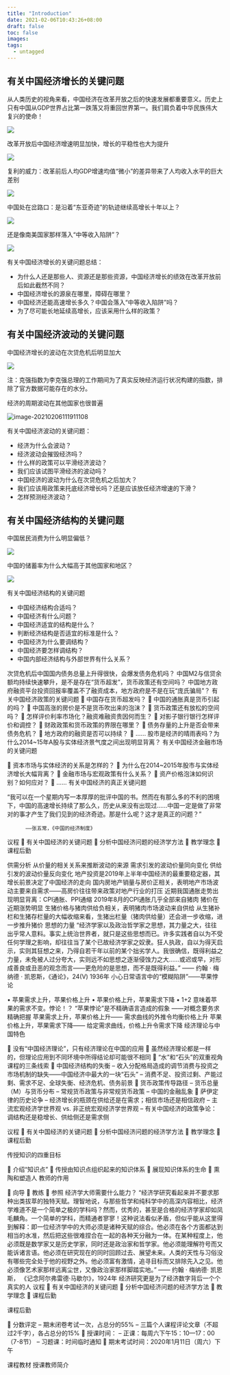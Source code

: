 ```yaml
---
title: "Introduction"
date: 2021-02-06T10:43:26+08:00
draft: false
toc: false
images:
tags:
  - untagged
---
```


## 有关中国经济增长的关键问题

从人类历史的视角来看，中国经济在改革开放之后的快速发展都重要意义。历史上只有中国从GDP世界占比第一跌落又将重回世界第一。我们肩负着中华民族伟大复兴的使命！

![](https://cdn.jsdelivr.net/gh/henrywu97/FigBed/Figs/20210206104851.png)

改革开放后中国经济增速明显加快，增长的平稳性也大为提升

![](https://cdn.jsdelivr.net/gh/henrywu97/FigBed/Figs/20210206105241.png)

复利的威力：改革前后人均GDP增速均值“微小”的差异带来了人均收入水平的巨大差别

![](https://cdn.jsdelivr.net/gh/henrywu97/FigBed/Figs/20210206105244.png)

中国处在岔路口：是沿着“东亚奇迹”的轨迹继续高增长十年以上？

![](https://cdn.jsdelivr.net/gh/henrywu97/FigBed/Figs/20210206105533.png)

还是像南美国家那样落入“中等收入陷阱”？

![](https://cdn.jsdelivr.net/gh/henrywu97/FigBed/Figs/20210206105626.png)

有关中国经济增长的关键问题总结：

- 为什么人还是那些人、资源还是那些资源，中国经济增长的绩效在改革开放前后如此截然不同？
- 中国经济增长的源泉在哪里，障碍在哪里？
- 中国经济还能高速增长多久？中国会落入“中等收入陷阱”吗？
- 为了尽可能长地延续高增长，应该采用什么样的政策？

## 有关中国经济波动的关键问题

中国经济增长的波动在次贷危机后明显加大

![](https://cdn.jsdelivr.net/gh/henrywu97/FigBed/Figs/20210206111613.png)

注：克强指数为李克强总理的工作期间为了真实反映经济运行状况构建的指数，排除了官方数据可能存在的水分。

经济的周期波动在其他国家也很普遍

![image-20210206111911108](https://cdn.jsdelivr.net/gh/henrywu97/FigBed/Figs/20210206111916.png)

有关中国经济波动的关键问题：

- 经济为什么会波动？
- 经济波动会摧毁经济吗？
- 什么样的政策可以平滑经济波动？
- 我们应该试图平滑经济的波动吗？
- 中国经济的波动为什么在次贷危机之后加大？
- 我们应该用政策来托底经济增长吗？还是应该放任经济增速的下滑？
- 怎样预测经济波动？

## 有关中国经济结构的关键问题

中国居民消费为什么明显偏低？

![](https://cdn.jsdelivr.net/gh/henrywu97/FigBed/Figs/20210206113327.png)

中国的储蓄率为什么大幅高于其他国家和地区？

![](https://cdn.jsdelivr.net/gh/henrywu97/FigBed/Figs/20210206113347.png)

有关中国经济结构的关键问题

- 中国经济结构合适吗？
- 中国经济有什么问题？
- 中国经济适宜的结构是什么？
- 判断经济结构是否适宜的标准是什么？
- 中国经济为什么要调结构？
- 中国经济要怎样调结构？
- 中国内部经济结构与外部世界有什么关系？

次贷危机后中国国内债务总量上升得很快，会爆发债务危机吗？
中国M2与信贷余额均持续快速攀升，是不是存在“货币超发”，货币政策还有空间吗？
中国地方政府融资平台投资回报率覆盖不了融资成本，地方政府是不是在玩“庞氏骗局”？
有关中国经济政策的关键问题
	中国存在货币超发吗？
	中国的通胀真是货币引起的吗？
	中国高涨的房价是不是货币吹出来的泡沫？
	货币政策还有放松的空间吗？
	怎样评价利率市场化？融资难融资贵因何而生？
	对影子银行银行怎样评价和调控？
	财政政策和货币政策的界限在哪里？
	债务存量的上升是否会带来债务危机？
	地方政府的融资是否可以持续？
	……
股市是经济的晴雨表吗？为什么2014~15年A股与实体经济景气度之间出现明显背离？
有关中国经济金融市场的关键问题

	资本市场与实体经济的关系是怎样的？
	为什么在2014~2015年股市与实体经济增长大幅背离？
	金融市场与宏观政策有什么关系？
	资产价格泡沫如何识别？如何应对？
	……
有关中国经济的真正关键问题

“我可以在一个星期内写一本厚厚的批评中国的书。然而在有那么多的不利的困境下，中国的高速增长持续了那么久，历史从来没有出现过……中国一定是做了非常对的事才产生了我们见到的经济奇迹。那是什么呢？这才是真正的问题？”
	
	      ——张五常，《中国的经济制度》
议程
	有关中国经济的关键问题
	分析中国经济问题的经济学方法
	教学理念
	课程后勤


供需分析
从价量的相关关系来推断波动的来源
需求引发的波动价量同向变化
供给引发的波动价量反向变化
地产投资是2019年上半年中国经济的最重要稳定器，其增长前景决定了中国经济的走向
国内房地产销量与房价正相关，表明地产市场波动主要来自需求——高房价往往带来政策对地产行业的打压
近期我国通胀走势出现明显背离：CPI通胀、PPI通缩
2019年8月的CPI通胀几乎全部来自猪肉
猪价在近期涨势明显
生猪价格与猪肉供给负相关，表明猪肉市场波动来自供给
从生猪补栏和生猪存栏量的大幅收缩来看，生猪出栏量（猪肉供给量）还会进一步收缩，进一步推升猪价
思想的力量
“经济学家以及政治哲学家之思想，其力量之大，往往出乎常人意料。事实上统治世界者，就只是这些思想而已。许多实践者自以为不受任何学理之影响，却往往当了某个已故经济学家之奴隶。狂人执政，自以为得天启示，实则其狂想之来，乃得自若干年以前的某个拙劣学人。我很确信，既得利益之力量，未免被人过分夸大，实则远不如思想之逐渐侵蚀力之大……或迟或早，对形成善良或丑恶的观念而言——更危险的是思想，而不是既得利益。”
—— 约翰 · 梅纳德 · 凯恩斯，《通论》，24(V)
        1936年
小心日常语言中的“模糊陷阱”——苹果悖论

•	苹果需求上升，苹果价格上升
•	苹果价格上升，苹果需求下降
•	1+2 意味着苹果的需求不变。悖论！？
“苹果悖论”是不精确语言造成的假象
——对概念要务求精确把握
苹果需求上升，苹果价格上升——
需求曲线的外推令均衡价格上升
苹果价格上升，苹果需求下降——     给定需求曲线，价格上升令需求下降
经济理论与中国特色

	没有“中国经济理论”，只有经济理论在中国的应用
	虽然经济理论都是一样的，但理论应用到不同环境中所得结论却可能很不相同
	“水”和“石头”的双重视角
课程的三条线索
	中国经济结构的失衡
–	收入分配格局造成的调节消费与投资之市场机制的缺失——中国经济中最大的一块“石头”
–	消费不足、投资过剩、产能过剩、需求不足、全球失衡、经济危机、债务前景
	货币政策传导路径
–	货币总量（M）与货币分布
–	常规货币政策与非常规货币政策
–	中国的金融乱象
	萨伊定律的历史论争
–	经济增长的瓶颈在供给还是在需求；相信市场还是相信政府
–	主流宏观经济学世界观 vs. 非正统宏观经济学世界观
–	有关中国经济的政策争论：调结构还是稳增长、供给侧还是需求侧

议程
	有关中国经济的关键问题
	分析中国经济问题的经济学方法
	教学理念
	课程后勤


传授知识的四重目标

	介绍“知识点”
	传授由知识点组织起来的知识体系
	展现知识体系的生命
	熏陶和塑造人
教师的作用

	向导
	教练
	参照
经济学大师需要什么能力？
“经济学研究看起来并不要求那种出类拔萃的独特天赋。理智地说，与那些哲学和纯科学中的高深内容相比，经济学难道不是一个简单之极的学科吗？然而，优秀的，甚至是合格的经济学家却如凤毛麟角。一个简单的学科，而精通者寥寥！这种说法看似矛盾，但似乎能从这里得到解释：即一位经济学中的大师必须是诸种天赋的综合。他必须在各个方面都达到相当的水准，然后把这些很难捏合在一起的各种天分融为一体。在某种程度上，他必须既是数学家又是历史学家，同时还是政治家和哲学家。他必须能理解符号而又能诉诸言语。他必须在研究现在的同时回顾过去、展望未来。人类的天性与习俗没有哪些完全处于他的视野之外。他必须富有激情，追寻目标而又排除先入之见。他必须像艺术家那样远离尘世，又像政治家那样脚踏实地。”
         —— 约翰 · 梅纳德· 凯恩斯，
	   《记念阿尔弗雷德·马歇尔》，1924年
经济研究更是为了经济数字背后一个个真实的人
议程
	有关中国经济的关键问题
	分析中国经济问题的经济学方法
	教学理念
	课程后勤


课程后勤

	分数评定
–	期末闭卷考试一次，占总分的55%
–	三篇个人课程评论文章（不超过2千字），各占总分的15%
	授课时间：
–	正课：每周六下午15：10—17：00（7-8节）
–	习题课：时间临时通知
	期末考试时间：2020年1月11日（周六）下午

课程教材
授课教师简介